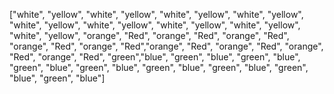 ["white", "yellow", "white", "yellow", "white", "yellow", "white", "yellow", "white",
"yellow", "white", "yellow", "white", "yellow", "white", "yellow", "white", "yellow",
"orange", "Red", "orange", "Red", "orange", "Red", "orange", "Red", "orange",
"Red","orange", "Red", "orange", "Red", "orange", "Red", "orange", "Red",
"green","blue", "green", "blue", "green", "blue", "green", "blue", "green", "blue",
"green", "blue", "green", "blue", "green", "blue", "green", "blue"]